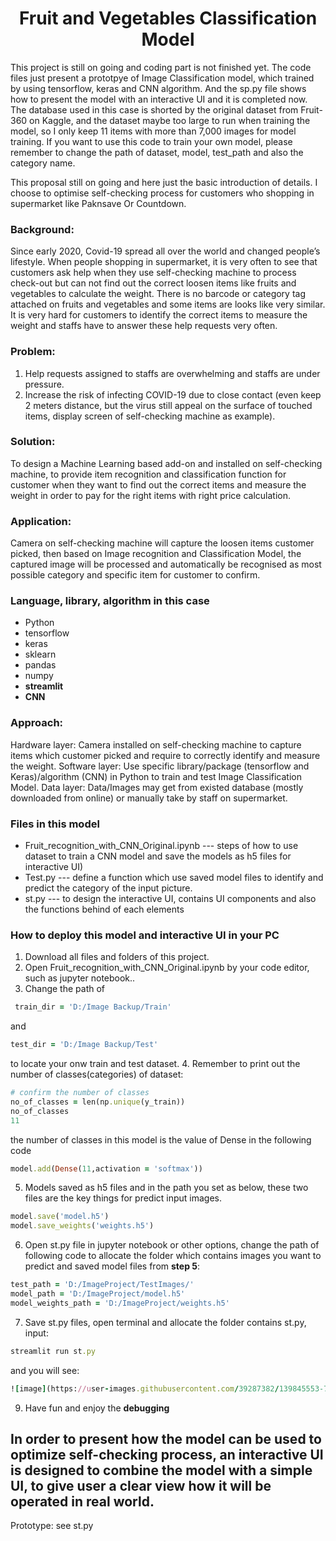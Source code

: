 <h1 align="center">Fruit and Vegetables Classification Model</h1>

<p align="left">This project is still on going and coding part is not finished yet. The code files just present a prototpye of Image Classification model, which trained by using tensorflow, keras and CNN algorithm. And the sp.py file shows how to present the model with an interactive UI and it is completed now.
The database used in this case is shorted by the original dataset from Fruit-360 on Kaggle, and the dataset maybe too large to run when training the model, so I only keep 11 items with more than 7,000 images for model training. 
If you want to use this code to train your own model, please remember to change the path of dataset, model, test_path and also the category name.</p>


This proposal still on going and here just the basic introduction of details. I choose to optimise self-checking process for customers who shopping in supermarket like Paknsave Or Countdown.




### Background: 
Since early 2020, Covid-19 spread all over the world and changed people’s lifestyle. When people shopping in supermarket, it is very often to see that customers ask help when they use self-checking machine to process check-out but can not find out the correct loosen items like fruits and vegetables to calculate the weight. There is no barcode or category tag attached on fruits and vegetables and some items are looks like very similar. It is very hard for customers to identify the correct items to measure the weight and staffs have to answer these help requests very often.

### Problem:
1. Help requests assigned to staffs are overwhelming and staffs are under pressure.
2. Increase the risk of infecting COVID-19 due to close contact (even keep 2 meters distance, but the virus still appeal on the surface of touched items, display screen of self-checking machine as example).

### Solution: 
To design a Machine Learning based add-on and installed on self-checking machine, to provide item recognition and classification function for customer when they want to find out the correct items and measure the weight in order to pay for the right items with right price calculation. 

### Application: 
Camera on self-checking machine will capture the loosen items customer picked, then based on Image recognition and Classification Model, the captured image will be processed and automatically be recognised as most possible category and specific item for customer to confirm.

### Language, library, algorithm in this case
- Python
- tensorflow
- keras
- sklearn
- pandas
- numpy
- **streamlit**
- **CNN**

### Approach: 
Hardware layer: Camera installed on self-checking machine to capture items which customer picked and require to correctly identify and measure the weight.
Software layer: Use specific library/package (tensorflow and Keras)/algorithm (CNN) in Python to train and test Image Classification Model. 
Data layer: Data/Images may get from existed database (mostly downloaded from online) or manually take by staff on supermarket.

### Files in this model
- Fruit_recognition_with_CNN_Original.ipynb --- steps of how to use dataset to train a CNN model and save the models as h5 files for interactive UI)
- Test.py --- define a function which use saved model files to identify and predict the category of the input picture.
- st.py --- to design the interactive UI, contains UI components and also the functions behind of each elements

### How to deploy this model and interactive UI in your PC
1. Download all files and folders of this project.
2. Open Fruit_recognition_with_CNN_Original.ipynb by your code editor, such as jupyter notebook..
3. Change the path of 
```ruby
 train_dir = 'D:/Image Backup/Train'
 ```
 and
 ```ruby
test_dir = 'D:/Image Backup/Test'
```
to locate your onw train and test dataset.
4. Remember to print out the number of classes(categories) of dataset:
```ruby
# confirm the number of classes 
no_of_classes = len(np.unique(y_train))
no_of_classes
11
```
the number of classes in this model is the value of Dense in the following code
```ruby
model.add(Dense(11,activation = 'softmax'))
```
5. Models saved as h5 files and in the path you set as below, these two files are the key things for predict input images.
```ruby
model.save('model.h5')
model.save_weights('weights.h5')
```
6. Open st.py file in jupyter notebook or other options, change the path of following code to allocate the folder which contains images you want to predict and saved model files from **step 5**:
```ruby
test_path = 'D:/ImageProject/TestImages/'
model_path = 'D:/ImageProject/model.h5'
model_weights_path = 'D:/ImageProject/weights.h5'
```
7. Save st.py files, open terminal and allocate the folder contains st.py, input:
```ruby
streamlit run st.py
```
and you will see:
```ruby
![image](https://user-images.githubusercontent.com/39287382/139845553-76219f81-ae18-44aa-ad00-97c63422cb78.png)

```
9. Have fun and enjoy the **debugging**

## In order to present how the model can be used to optimize self-checking process, an interactive UI is designed to combine the model with a simple UI, to give user a clear view how it will be operated in real world.
Prototype: see st.py



